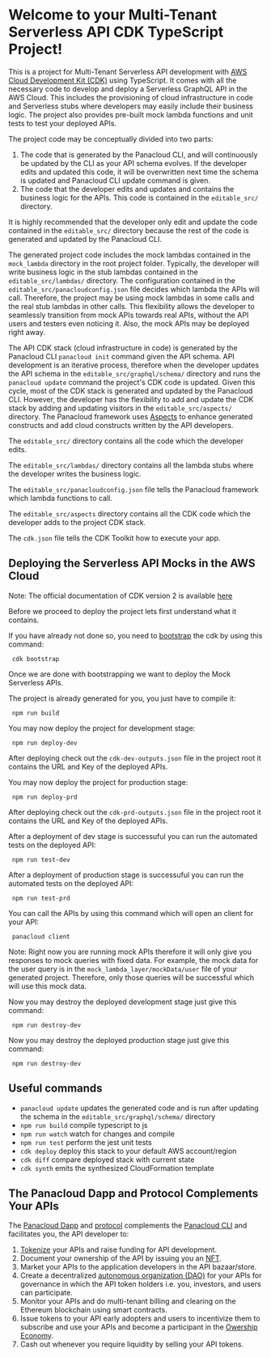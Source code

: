 # Welcome to your Multi-Tenant Serverless API CDK TypeScript Project!

This is a project for Multi-Tenant Serverless API development with [AWS Cloud Development Kit (CDK)](https://docs.aws.amazon.com/cdk/latest/guide/home.html) using TypeScript. It comes with all the necessary code to develop and deploy a Serverless GraphQL API in the AWS Cloud.  This includes the provisioning of cloud infrastructure in code and Serverless stubs where developers may easily include their business logic. The project also provides pre-built mock lambda functions and unit tests to test your deployed APIs. 

The project code may be conceptually divided into two parts:

1. The code that is generated by the Panacloud CLI, and will continuously be updated by the CLI as your API schema evolves. If the developer edits and updated this code, it will be overwritten next time the schema is updated and Panacloud CLI update command is given.
2. The code that the developer edits and updates and contains the business logic for the APIs. This code is contained in the `editable_src/` directory. 

It is highly recommended that the developer only edit and update the code contained in the `editable_src/` directory because the rest of the code is generated and updated by the Panacloud CLI.

The generated project code includes the mock lambdas contained in the `mock_lambda` directory in the root project folder. Typically, the developer will write business logic in the stub lambdas contained in the `editable_src/lambdas/` directory. The configuration contained in the `editable_src/panacloudconfig.json` file decides which lambda the APIs will call. Therefore, the project may be using mock lambdas in some calls and the real stub lambdas in other calls. This flexibility allows the developer to seamlessly transition from mock APIs towards real APIs, without the API users and testers even noticing it. Also, the mock APIs may be deployed right away.

The API CDK stack (cloud infrastructure in code) is generated by the Panacloud CLI `panacloud init` command given the API schema. API development is an iterative process, therefore when the developer updates the API schema in the `editable_src/graphql/schema/` directory and runs the `panacloud update` command the project's CDK code is updated. Given this cycle, most of the CDK stack is generated and updated by the Panacloud CLI. However, the developer has the flexibility to add and update the CDK stack by adding and updating visitors in the `editable_src/aspects/` directory. The Panacloud framework uses [Aspects](https://docs.aws.amazon.com/cdk/latest/guide/aspects.html) to enhance generated constructs and add cloud constructs written by the API developers.

The `editable_src/` directory contains all the code which the developer edits.  

The `editable_src/lambdas/` directory contains all the lambda stubs where the developer writes the business logic.  

The `editable_src/panacloudconfig.json` file tells the Panacloud framework which lambda functions to call.

The `editable_src/aspects` directory contains all the CDK code which the developer adds to the project CDK stack.  

The `cdk.json` file tells the CDK Toolkit how to execute your app.

## Deploying the Serverless API Mocks in the AWS Cloud

Note: The official documentation of CDK version 2 is available [here](https://docs.aws.amazon.com/cdk/api/v2/)

Before we proceed to deploy the project lets first understand what it contains. 

If you have already not done so, you need to [bootstrap](https://docs.aws.amazon.com/cdk/latest/guide/bootstrapping.html) the cdk by using this command:

     cdk bootstrap

Once we are done with bootstrapping we want to deploy the Mock Serverless APIs. 

The project is already generated for you, you just have to compile it:

     npm run build

You may now deploy the project for development stage:

     npm run deploy-dev

After deploying check out the `cdk-dev-outputs.json` file in the project root it contains the URL and Key of the deployed APIs.

You may now deploy the project for production stage:

     npm run deploy-prd

After deploying check out the `cdk-prd-outputs.json` file in the project root it contains the URL and Key of the deployed APIs.

After a deployment of dev stage is successuful you can run the automated tests on the deployed API:

     npm run test-dev

After a deployment of production stage is successuful you can run the automated tests on the deployed API:

     npm run test-prd


You can call the APIs by using this command which will open an client for your API:

     panacloud client

Note: Right now you are running mock APIs therefore it will only give you responses to mock queries with fixed data.
For example, the mock data for the user query is in the `mock_lambda_layer/mockData/user` file of your generated project. Therefore, only those queries will be successful which will use this mock data.


Now you may destroy the deployed development stage just give this command:

     npm run destroy-dev

Now you may destroy the deployed production stage just give this command:

     npm run destroy-dev

## Useful commands

 * `panacloud update` updates the generated code and is run after updating the schema in the `editable_src/graphql/schema/` directory 
 * `npm run build`   compile typescript to js
 * `npm run watch`   watch for changes and compile
 * `npm run test`    perform the jest unit tests
 * `cdk deploy`      deploy this stack to your default AWS account/region
 * `cdk diff`        compare deployed stack with current state
 * `cdk synth`       emits the synthesized CloudFormation template


 ## The Panacloud Dapp and Protocol Complements Your APIs

 The [Panacloud Dapp](https://www.panacloud.org/) and [protocol](https://github.com/panacloud/protocol) complements the [Panacloud CLI](https://github.com/panacloud/cli) and facilitates you, the API developer to: 
 
 1. [Tokenize](https://cryptonews.com/news/tokenization-crowdfunding-in-the-era-of-cryptocurrency-and-b-10972.htm) your APIs and raise funding for API development.
 2. Document your ownership of the API by issuing you an [NFT](https://ethereum.org/en/nft/).
 3. Market your APIs to the application developers in the API bazaar/store.
 4. Create a decentralized [autonomous organization (DAO)](https://ethereum.org/en/dao/) for your APIs for governance in which the API token holders i.e. you, investors, and users can participate.
 5. Monitor your APIs and do multi-tenant billing and clearing on the Ethereum blockchain using smart contracts. 
 6. Issue tokens to your API early adopters and users to incentivize them to subscribe and use your APIs and become a participant in the [Owership Economy](https://variant.fund/writing/the-ownership-economy-crypto-and-consumer-software).
 8. Cash out whenever you require liquidity by selling your API tokens.


